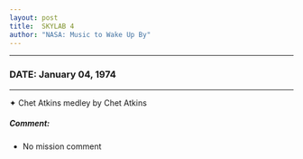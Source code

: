 ```yaml
---
layout: post
title:  SKYLAB 4
author: "NASA: Music to Wake Up By"
---
```


----
### DATE: January 04, 1974
----
✦ Chet Atkins medley by Chet Atkins

##### Comment:
* No mission comment
